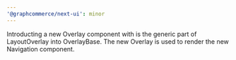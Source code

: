 ```yaml
---
'@graphcommerce/next-ui': minor
---
```


Introducting a new Overlay component with is the generic part of LayoutOverlay into OverlayBase. The new Overlay is used to render the new Navigation component.

